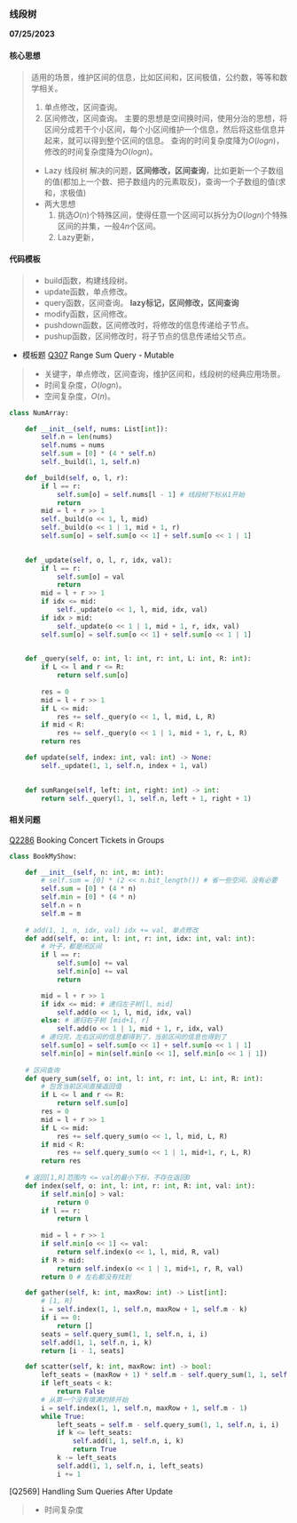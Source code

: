### 线段树

**07/25/2023**

#### 核心思想
> 适用的场景，维护区间的信息，比如区间和，区间极值，公约数，等等和数学相关。
> 1. 单点修改，区间查询。
> 2. 区间修改，区间查询。
> 主要的思想是空间换时间，使用分治的思想，将区间分成若干个小区间，每个小区间维护一个信息，然后将这些信息并起来，就可以得到整个区间的信息。
> 查询的时间复杂度降为$`O(logn)`$，修改的时间复杂度降为$`O(logn)`$。
> - Lazy 线段树
> 解决的问题，**区间修改，区间查询**，比如更新一个子数组的值(都加上一个数、把子数组内的元素取反)，查询一个子数组的值(求和，求极值)
> - 两大思想
>   1. 挑选$`O(n)`$个特殊区间，使得任意一个区间可以拆分为$`O(logn)`$个特殊区间的并集，一般$`4n`$个区间。
>   2. Lazy更新，
>
> 

#### 代码模板 
> - build函数，构建线段树。
> - update函数，单点修改。
> - query函数，区间查询。
> **lazy标记，区间修改，区间查询**
> - modify函数，区间修改。
> - pushdown函数，区间修改时，将修改的信息传递给子节点。
> - pushup函数，区间修改时，将子节点的信息传递给父节点。
> 
- 模板题
[Q307] Range Sum Query - Mutable
> - 关键字，单点修改，区间查询，维护区间和，线段树的经典应用场景。
> - 时间复杂度，$`O(logn)`$。
> - 空间复杂度，$`O(n)`$。
>

```python
class NumArray:

    def __init__(self, nums: List[int]):
        self.n = len(nums)
        self.nums = nums
        self.sum = [0] * (4 * self.n)
        self._build(1, 1, self.n)

    def _build(self, o, l, r):
        if l == r:
            self.sum[o] = self.nums[l - 1] # 线段树下标从1开始
            return 
        mid = l + r >> 1
        self._build(o << 1, l, mid)
        self._build(o << 1 | 1, mid + 1, r)
        self.sum[o] = self.sum[o << 1] + self.sum[o << 1 | 1]
    

    def _update(self, o, l, r, idx, val):
        if l == r:
            self.sum[o] = val
            return 
        mid = l + r >> 1
        if idx <= mid:
            self._update(o << 1, l, mid, idx, val)
        if idx > mid:
            self._update(o << 1 | 1, mid + 1, r, idx, val)
        self.sum[o] = self.sum[o << 1] + self.sum[o << 1 | 1]
        

    def _query(self, o: int, l: int, r: int, L: int, R: int):
        if L <= l and r <= R:
            return self.sum[o]
        
        res = 0
        mid = l + r >> 1
        if L <= mid:
            res += self._query(o << 1, l, mid, L, R)
        if mid < R:
            res += self._query(o << 1 | 1, mid + 1, r, L, R)
        return res 

    def update(self, index: int, val: int) -> None:
        self._update(1, 1, self.n, index + 1, val)
        

    def sumRange(self, left: int, right: int) -> int:
        return self._query(1, 1, self.n, left + 1, right + 1)
```

#### 相关问题
[Q2286] Booking Concert Tickets in Groups
>

```python
class BookMyShow:

    def __init__(self, n: int, m: int):
        # self.sum = [0] * (2 << n.bit_length()) # 省一些空间，没有必要
        self.sum = [0] * (4 * n)
        self.min = [0] * (4 * n)
        self.n = n
        self.m = m
    
    # add(1, 1, n, idx, val) idx += val, 单点修改
    def add(self, o: int, l: int, r: int, idx: int, val: int):
        # 叶子，都是闭区间
        if l == r:
            self.sum[o] += val
            self.min[o] += val
            return

        mid = l + r >> 1
        if idx <= mid: # 递归左子树[l, mid]
            self.add(o << 1, l, mid, idx, val)
        else: # 递归右子树 [mid+1, r]
            self.add(o << 1 | 1, mid + 1, r, idx, val)
        # 递归完，左右区间的信息都得到了，当前区间的信息也得到了
        self.sum[o] = self.sum[o << 1] + self.sum[o << 1 | 1]
        self.min[o] = min(self.min[o << 1], self.min[o << 1 | 1])
    
    # 区间查询
    def query_sum(self, o: int, l: int, r: int, L: int, R: int):
        # 包含当前区间直接返回值
        if L <= l and r <= R:
            return self.sum[o]
        res = 0
        mid = l + r >> 1
        if L <= mid:
            res += self.query_sum(o << 1, l, mid, L, R)
        if mid < R:
            res += self.query_sum(o << 1 | 1, mid+1, r, L, R)
        return res
    
    # 返回[1,R]范围内 <= val的最小下标，不存在返回0
    def index(self, o: int, l: int, r: int, R: int, val: int):
        if self.min[o] > val:
            return 0 
        if l == r:
            return l 
        
        mid = l + r >> 1 
        if self.min[o << 1] <= val:
            return self.index(o << 1, l, mid, R, val)
        if R > mid:
            return self.index(o << 1 | 1, mid+1, r, R, val)
        return 0 # 左右都没有找到

    def gather(self, k: int, maxRow: int) -> List[int]:
        # [1, R]
        i = self.index(1, 1, self.n, maxRow + 1, self.m - k)
        if i == 0:
            return []
        seats = self.query_sum(1, 1, self.n, i, i)
        self.add(1, 1, self.n, i, k)
        return [i - 1, seats]

    def scatter(self, k: int, maxRow: int) -> bool:
        left_seats = (maxRow + 1) * self.m - self.query_sum(1, 1, self.n, 1, maxRow + 1)
        if left_seats < k:
            return False 
        # 从第一个没有填满的排开始
        i = self.index(1, 1, self.n, maxRow + 1, self.m - 1)
        while True:
            left_seats = self.m - self.query_sum(1, 1, self.n, i, i)
            if k <= left_seats:
                self.add(1, 1, self.n, i, k)
                return True 
            k -= left_seats
            self.add(1, 1, self.n, i, left_seats)
            i += 1
```

[Q2569] Handling Sum Queries After Update
>
> - 时间复杂度
>

```python

```


[//]: # 
   [Q307]: <https://leetcode.com/problems/range-sum-query-mutable/>
   [Q2286]: <https://leetcode.com/problems/booking-concert-tickets-in-groups/>
   [Q2286]: <https://leetcode.com/problems/booking-concert-tickets-in-groups/>

   [Q307]: <https://leetcode.com/problems/range-sum-query-mutable/>
